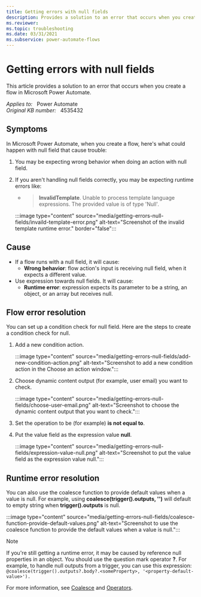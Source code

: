 ```yaml
---
title: Getting errors with null fields
description: Provides a solution to an error that occurs when you create a flow in Microsoft Power Automate.
ms.reviewer: 
ms.topic: troubleshooting
ms.date: 03/31/2021
ms.subservice: power-automate-flows
---
```

# Getting errors with null fields

This article provides a solution to an error that occurs when you create a flow in Microsoft Power Automate.

_Applies to:_ &nbsp; Power Automate  
_Original KB number:_ &nbsp; 4535432

## Symptoms

In Microsoft Power Automate, when you create a flow, here's what could happen with null field that cause trouble:

1. You may be expecting wrong behavior when doing an action with null field.
2. If you aren't handling null fields correctly, you may be expecting runtime errors like:

   - > **InvalidTemplate**. Unable to process template language expressions. The provided value is of type 'Null'.

   :::image type="content" source="media/getting-errors-null-fields/invaild-template-error.png" alt-text="Screenshot of the invalid template runtime error." border="false":::

## Cause

- If a flow runs with a null field, it will cause:
  - **Wrong behavior**: flow action's input is receiving null field, when it expects a different value.
- Use expression towards null fields. It will cause:
  - **Runtime error**: expression expects its parameter to be a string, an object, or an array but receives null.

## Flow error resolution

You can set up a condition check for null field. Here are the steps to create a condition check for null.

1. Add a new condition action.

    :::image type="content" source="media/getting-errors-null-fields/add-new-condition-action.png" alt-text="Screenshot to add a new condition action in the Choose an action window.":::

2. Choose dynamic content output (for example, user email) you want to check.

    :::image type="content" source="media/getting-errors-null-fields/choose-user-email.png" alt-text="Screenshot to choose the dynamic content output that you want to check.":::

3. Set the operation to be (for example) **is not equal to**.
4. Put the value field as the expression value **null**.

    :::image type="content" source="media/getting-errors-null-fields/expression-value-null.png" alt-text="Screenshot to put the value field as the expression value null.":::

## Runtime error resolution

You can also use the coalesce function to provide default values when a value is null. For example, using **coalesce(trigger().outputs, '')** will default to empty string when **trigger().outputs** is null.

:::image type="content" source="media/getting-errors-null-fields/coalesce-function-provide-default-values.png" alt-text="Screenshot to use the coalesce function to provide the default values when a value is null.":::

> [!NOTE]
> If you're still getting a runtime error, it may be caused by reference null properties in an object. You should use the question mark operator **?**. For example, to handle null outputs from a trigger, you can use this expression:  
> `@coalesce(trigger().outputs?.body?.<someProperty>, '<property-default-value>').`

For more information, see [Coalesce](/azure/logic-apps/workflow-definition-language-functions-reference#coalesce) and [Operators](/azure/logic-apps/logic-apps-workflow-definition-language#operators).
